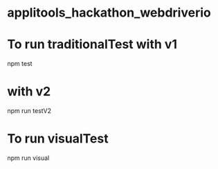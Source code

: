 # applitools_hackathon_webdriverio

# To run traditionalTest with v1
npm test

# with v2
npm run testV2

# To run visualTest
npm run visual
